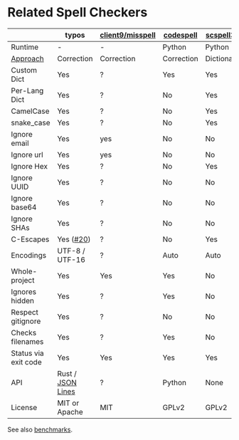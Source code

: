 # Related Spell Checkers

|                | typos                 | [client9/misspell][misspell-go] | [codespell] | [scspell3k] | [topy]     |
|----------------|-----------------------|---------------------------------|-------------|-------------|------------|
| Runtime        | \-                    | \-                              | Python      | Python      | Python     |
| [Approach](design.md) | Correction     | Correction                      | Correction  | Dictionary  | Dictionary |
| Custom Dict    | Yes                   | ?                               | Yes         | Yes         | Yes        |
| Per-Lang Dict  | Yes                   | ?                               | No          | Yes         | No         |
| CamelCase      | Yes                   | ?                               | No          | Yes         | No         |
| snake_case     | Yes                   | ?                               | No          | Yes         | No         |
| Ignore email   | Yes                   | yes                             | No          | No          | No         |
| Ignore url     | Yes                   | yes                             | No          | No          | No         |
| Ignore Hex     | Yes                   | ?                               | No          | Yes         | No         |
| Ignore UUID    | Yes                   | ?                               | No          | No          | No         |
| Ignore base64  | Yes                   | ?                               | No          | No          | No         |
| Ignore SHAs    | Yes                   | ?                               | No          | No          | No         |
| C-Escapes      | Yes ([#20][def-3])    | ?                               | No          | Yes         | No         |
| Encodings      | UTF-8 / UTF-16        | ?                               | Auto        | Auto        | UTF-8      |
| Whole-project  | Yes                   | Yes                             | Yes         | No          | Yes        |
| Ignores hidden | Yes                   | ?                               | Yes         | No          | Yes        |
| Respect gitignore | Yes                | ?                               | No          | No          | No         |
| Checks filenames | Yes                 | ?                               | Yes         | No          | No         |
| Status via exit code | Yes             | Yes                             | Yes         | Yes         | No         |
| API            | Rust / [JSON Lines]   | ?                               | Python      | None        | Python     |
| License        | MIT or Apache         | MIT                             | GPLv2       | GPLv2       | MIT        |

See also [benchmarks](../benchsuite/runs).

[JSON Lines]: http://jsonlines.org/
[scspell3k]: https://github.com/myint/scspell
[misspell-go]: https://github.com/client9/misspell
[codespell]: https://github.com/codespell-project/codespell
[topy]: https://github.com/intgr/topy
[def-9]: https://github.com/crate-ci/typos/issues/9
[def-14]: https://github.com/crate-ci/typos/issues/14
[def-17]: https://github.com/crate-ci/typos/issues/17
[def-18]: https://github.com/crate-ci/typos/issues/18
[def-3]: https://github.com/crate-ci/typos/issues/3
